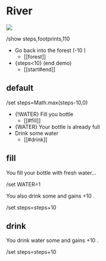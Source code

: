 <!-- see files in this order: start/forest/river -->
# River

![](https://unsplash.com/photos/Kl8S7XbWbzM/download?ixid=M3wxMjA3fDB8MXxhbGx8fHx8fHx8fHwxNzQ4Mjc0MzAyfA&force=true&w=640)

/show steps,footprints,110

* <i icon=trees></i> Go back into the forest (-10 <i icon=footprints></i>)
  * [[forest]]
* {steps<10} (end demo)
  * [[start#end]]

## default

/set steps=Math.max(steps-10,0)

* {!WATER} <i icon=milk></i> Fill you bottle
  * [[#fill]]
* {WATER} <i icon=milk></i> Your bottle is already full
* <i icon=droplet></i> Drink some water
  * [[#drink]]

## fill

You fill your bottle with fresh water... <i icon=milk></i>

/set WATER=1

You also drink some and gains +10 <i icon=footprints></i>.

/set steps=steps+10

## drink

You drink water some and gains +10 <i icon=footprints></i>.

/set steps=steps+10